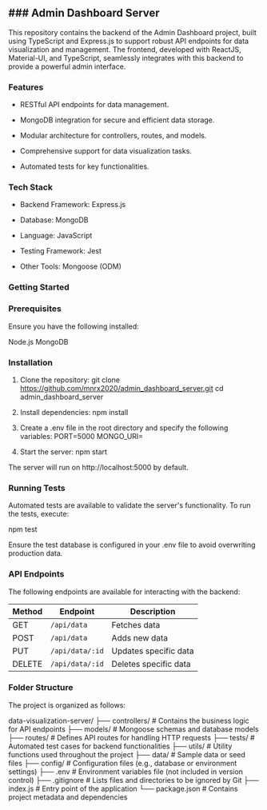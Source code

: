## ### Admin Dashboard Server


This repository contains the backend of the Admin Dashboard project, built using TypeScript and Express.js to support robust API endpoints for data visualization and management. The frontend, developed with ReactJS, Material-UI, and TypeScript, seamlessly integrates with this backend to provide a powerful admin interface.

### Features


- RESTful API endpoints for data management.

- MongoDB integration for secure and efficient data storage.

- Modular architecture for controllers, routes, and models.

- Comprehensive support for data visualization tasks.
- Automated tests for key functionalities.

### Tech Stack

- Backend Framework: Express.js

- Database: MongoDB

- Language: JavaScript

- Testing Framework: Jest

- Other Tools: Mongoose (ODM)

### Getting Started

### Prerequisites

Ensure you have the following installed:

Node.js
MongoDB

### Installation
1. Clone the repository:
git clone https://github.com/mnrx2020/admin_dashboard_server.git
cd admin_dashboard_server

2. Install dependencies:
npm install

3. Create a .env file in the root directory and specify the following variables:
PORT=5000
MONGO_URI=<Your MongoDB connection string>

4. Start the server:
npm start

The server will run on http://localhost:5000 by default.

### Running Tests
Automated tests are available to validate the server's functionality. To run the tests, execute:

npm test

Ensure the test database is configured in your .env file to avoid overwriting production data.

### API Endpoints

The following endpoints are available for interacting with the backend:

| Method | Endpoint         | Description           |
|--------|------------------|-----------------------|
| GET    | `/api/data`      | Fetches data          |
| POST   | `/api/data`      | Adds new data         |
| PUT    | `/api/data/:id`  | Updates specific data |
| DELETE | `/api/data/:id`  | Deletes specific data |


### Folder Structure

The project is organized as follows:



data-visualization-server/ ├── controllers/ # Contains the business logic for API endpoints ├── models/ # Mongoose schemas and database models ├── routes/ # Defines API routes for handling HTTP requests ├── tests/ # Automated test cases for backend functionalities ├── utils/ # Utility functions used throughout the project ├── data/ # Sample data or seed files ├── config/ # Configuration files (e.g., database or environment settings) ├── .env # Environment variables file (not included in version control) ├── .gitignore # Lists files and directories to be ignored by Git ├── index.js # Entry point of the application └── package.json # Contains project metadata and dependencies
